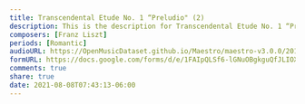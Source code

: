 ```yaml
---
title: Transcendental Etude No. 1 “Preludio" (2)
description: This is the description for Transcendental Etude No. 1 “Preludio" by Franz Liszt
composers: [Franz Liszt]
periods: [Romantic]
audioURL: https://OpenMusicDataset.github.io/Maestro/maestro-v3.0.0/2015/MIDI-Unprocessed_R1_D1-1-8_mid--AUDIO-from_mp3_06_R1_2015_wav--3.midi
formURL: https://docs.google.com/forms/d/e/1FAIpQLSf6-lGNuOBgkguQfJLIOXcUGCW1YZ-K9GID7ucTDH_NrmkiVw/viewform
comments: true
share: true
date: 2021-08-08T07:43:13-06:00
---
```

